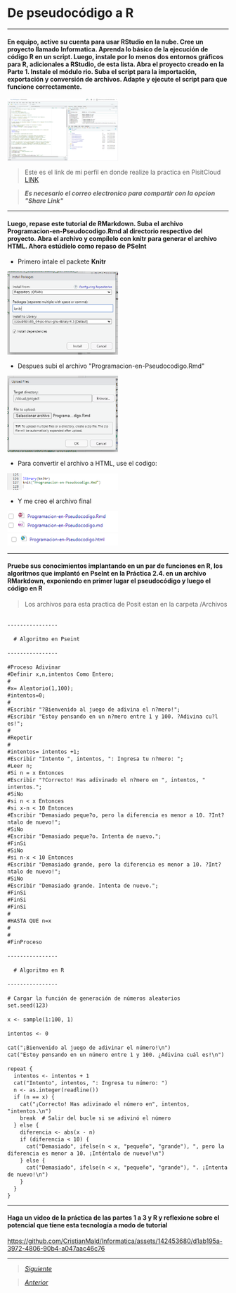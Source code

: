 # De pseudocódigo a R

----

#### En equipo, active su cuenta para usar RStudio en la nube. Cree un proyecto llamado Informatica. Aprenda lo básico de la ejecución de código R en un script. Luego, instale por lo menos dos entornos gráficos para R, adicionales a RStudio, de esta lista. Abra el proyecto creado en la Parte 1. Instale el módulo rio. Suba el script para la importación, exportación y conversión de archivos. Adapte y ejecute el script para que funcione correctamente.

<img src="Imagenes/Posit.png" alt="posit" width="50%"/>

> Este es el link de mi perfil en donde realize la practica en PisitCloud [LINK](https://posit.cloud/content/6552430)

> ***Es necesario el correo electronico para compartir con la opcion "Share Link"***

----

#### Luego, repase este tutorial de RMarkdown. Suba el archivo Programacion-en-Pseudocodigo.Rmd al directorio respectivo del proyecto. Abra el archivo y compílelo con knitr para generar el archivo HTML. Ahora estúdielo como repaso de PSeInt

- Primero intale el packete **Knitr**
 <img src="Imagenes/Knitr.PNG" width="50%"/>
 
- Despues subi el archivo "Programacion-en-Pseudocodigo.Rmd"
 <img src="Imagenes/Prog.PNG" width="50%"/>
 
- Para convertir el archivo a HTML, use el codigo:
 <img src="Imagenes/Cod.PNG" width="50%"/>
 
- Y me creo el archivo final
 <img src="Imagenes/Arch.PNG" width="50%"/>

 <img src="Imagenes/ArchF.PNG" width="50%"/>

----

#### Pruebe sus conocimientos implantando en un par de funciones en R, los algoritmos que implantó en PseInt en la Práctica 2.4. en un archivo RMarkdown, exponiendo en primer lugar el pseudocódigo y luego el código en R

> Los archivos para esta practica de Posit estan en la carpeta /Archivos

```

----------------
  
  # Algoritmo en Pseint

----------------
  
#Proceso Adivinar
#Definir x,n,intentos Como Entero;
#
#x= Aleatorio(1,100);
#intentos=0;
#
#Escribir "?Bienvenido al juego de adivina el n?mero!";
#Escribir "Estoy pensando en un n?mero entre 1 y 100. ?Adivina cu?l es!";
#
#Repetir
#
#intentos= intentos +1;
#Escribir "Intento ", intentos, ": Ingresa tu n?mero: ";
#Leer n;
#Si n = x Entonces
#Escribir "?Correcto! Has adivinado el n?mero en ", intentos, " intentos.";
#SiNo 
#si n < x Entonces
#si x-n < 10 Entonces
#Escribir "Demasiado peque?o, pero la diferencia es menor a 10. ?Int?ntalo de nuevo!";
#SiNo
#Escribir "Demasiado peque?o. Intenta de nuevo.";
#FinSi
#SiNo
#si n-x < 10 Entonces
#Escribir "Demasiado grande, pero la diferencia es menor a 10. ?Int?ntalo de nuevo!";
#SiNo
#Escribir "Demasiado grande. Intenta de nuevo.";
#FinSi
#FinSi
#FinSi	
#
#HASTA QUE n=x
#
#
#FinProceso

----------------
  
  # Algoritmo en R
  
----------------
  
# Cargar la función de generación de números aleatorios
set.seed(123)

x <- sample(1:100, 1)

intentos <- 0

cat("¡Bienvenido al juego de adivinar el número!\n")
cat("Estoy pensando en un número entre 1 y 100. ¿Adivina cuál es!\n")

repeat {
  intentos <- intentos + 1
  cat("Intento", intentos, ": Ingresa tu número: ")
  n <- as.integer(readline())
  if (n == x) {
    cat("¡Correcto! Has adivinado el número en", intentos, "intentos.\n")
    break  # Salir del bucle si se adivinó el número
  } else {
    diferencia <- abs(x - n)
    if (diferencia < 10) {
      cat("Demasiado", ifelse(n < x, "pequeño", "grande"), ", pero la diferencia es menor a 10. ¡Inténtalo de nuevo!\n")
    } else {
      cat("Demasiado", ifelse(n < x, "pequeño", "grande"), ". ¡Intenta de nuevo!\n")
    }
  }
}

```

----

#### Haga un video de la práctica de las partes 1 a 3 y R y reflexione sobre el potencial que tiene esta tecnología a modo de tutorial

https://github.com/CristianMald/Informatica/assets/142453680/d1ab195a-3972-4806-90b4-a047aac46c76

----

> [*Siguiente*](Practica10.md)

> [*Anterior*](Practica8.md)
